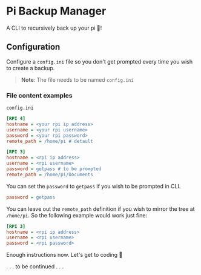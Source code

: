 # Pi Backup Manager
A CLI to recursively back up your pi 🎉!


## Configuration
Configure a `config.ini` file so you don't get prompted every time you wish to create a backup.

> **Note**: The file needs to be named `config.ini`


### File content examples
`config.ini`
```ini
[RPI 4]
hostname = <your rpi ip address>
username = <your rpi username>
password = <your rpi password>
remote_path = /home/pi # detault

[RPI 3]
hostname = <rpi ip address>
username = <rpi username>
password = getpass # to be prompted
remote_path = /home/pi/Documents
```


You can set the `password` to `getpass` if you wish to be prompted in CLI.
```ini
password = getpass
```


You can leave out the `remote_path` definition if you wish to mirror the tree at `/home/pi`. So the following example would work just fine:
```ini
[RPI 3]
hostname = <rpi ip address>
username = <rpi username>
password = <rpi password>
```

Enough instructions now. Let's get to coding 🎊

. . .  to be continued  . . .